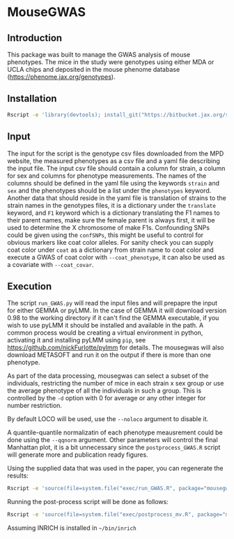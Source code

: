 MouseGWAS
=========

Introduction
------------

This package was built to manage the GWAS analysis of mouse phenotypes. The mice in the study were genotypes using either MDA or UCLA chips and deposited in the mouse phenome database (https://phenome.jax.org/genotypes). 

Installation
------------
```bash
Rscript -e 'library(devtools); install_git("https://bitbucket.jax.org/scm/~peera/gemmawarpper.git")'
```

Input
-----

The input for the script is the genotype csv files downloaded from the MPD website, the measured phenotypes as a csv file and a yaml file describing the input file.
The input csv file should contain a column for strain, a column for sex and columns for phenotype measurements. The names of the columns should be defined in the yaml file using the keywords `strain` and `sex` and the phenotypes should be a list under the `phenotypes` keyword.
Another data that should reside in the yaml file is translation of strains to the strain names in the genotypes files, it is a dictionary under the `translate` keyword, and `F1` keyword which is a dictionary translating the F1 names to their parent names, make sure the female parent is always first, it will be used to determine the X chromosome of make F1s. Confounding SNPs could be given using the `confSNPs`, this might be useful to control for obvious markers like coat color alleles. For sanity check you can supply coat color under `coat` as a dictionary from strain name to coat color and execute a GWAS of coat color with `--coat_phenotype`, it can also be used as a covariate with `--coat_covar`.

Execution
---------

The script `run_GWAS.py` will read the input files and will prepapre the input for either GEMMA or pyLMM. In the case of GEMMA it will download version 0.98 to the working directory if it can't find the GEMMA executable, if you wish to use pyLMM it should be installed and available in the path. A common process would be creating a virtual environment in python, activating it and installing pyLMM using `pip`, see https://github.com/nickFurlotte/pylmm for details.
The mousegwas will also download METASOFT and run it on the output if there is more than one phenotype.

As part of the data processing, mousegwas can select a subset of the individuals, restricting the number of mice in each strain x sex group or use the average phenotype of all the individuals in such a group. This is controlled by the `-d` option with 0 for average or any other integer for number restriction.

By default LOCO will be used, use the `--noloco` argument to disable it.

A quantile-quantile normalizatin of each phenotype meausrement could be done using the `--qqnorm` argument. 
Other parameters will control the final Manhattan plot, it is a bit unnecessary since the `postprocess_GWAS.R` script will generate more and publication ready figures. 

Using the supplied data that was used in the paper, you can regenerate the results:
```bash
Rscript -e 'source(file=system.file("exec/run_GWAS.R", package="mousegwas"))'  -i example/StrainSurvey_Output_2019-11-21.csv  -y example/grooming_nowild.yaml  -g example/*.gz  --basedir GWAS_output -d 10
```
Running the post-process script will be done as follows:
```bash
Rscript -e 'source(file=system.file("exec/postprocess_mv.R", package="mousegwas"))' -s 100000 -n example/GroomingPaperPhenoTranslationTable.csv -o GWAS_output -p GWAS_figures -c 7 --nomv --pvalthr 5 -inrich ~/bin/inrich
```
Assuming INRICH is installed in `~/bin/inrich`
